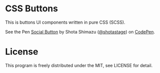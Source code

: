 # CSS Buttons
This is buttons UI components written in pure CSS (SCSS).


<p data-height="265" data-theme-id="0" data-slug-hash="mABEPE" data-default-tab="css,result" data-user="shotastage" data-embed-version="2" class="codepen">See the Pen <a href="http://codepen.io/shotastage/pen/mABEPE/">Social Button</a> by Shota Shimazu (<a href="http://codepen.io/shotastage">@shotastage</a>) on <a href="http://codepen.io">CodePen</a>.</p>
<script async src="//assets.codepen.io/assets/embed/ei.js"></script>


# License
This program is freely distributed under the MIT, see LICENSE for detail.
